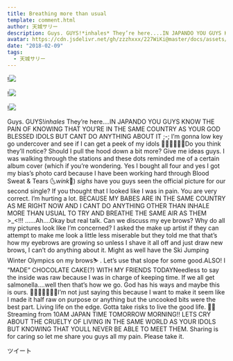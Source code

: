 ```yaml
---
title: Breathing more than usual
template: comment.html
author: 天城サリー
description: Guys. GUYS!*inhales* They’re here....IN JAPANDO YOU GUYS KNOW THE PAIN OF KNOWING THAT YOU’RE IN THE SAME COUNTRY AS YOUR GOD BLESSED IDOLS BUT CANT DO ANYTHING ABOUT IT ;-; I’m gonna low key go un...
avatar: https://cdn.jsdelivr.net/gh/zzzhxxx/227WiKi@master/docs/assets/photo/avatar/sally.jpg
date: "2018-02-09"
tags:
  - 天城サリー
---
```


!![](https://cdn.jsdelivr.net/gh/227WiKi/227WiKi-image@master/blog-image/sally-2018-02-09_1.jpg)

!![](https://cdn.jsdelivr.net/gh/227WiKi/227WiKi-image@master/blog-image/sally-2018-02-09_2.jpg)

!![](https://cdn.jsdelivr.net/gh/227WiKi/227WiKi-image@master/blog-image/sally-2018-02-09_3.jpg)


Guys. GUYS!*inhales* They’re here....IN JAPANDO YOU GUYS KNOW THE PAIN OF KNOWING THAT YOU’RE IN THE SAME COUNTRY AS YOUR GOD BLESSED IDOLS BUT CANT DO ANYTHING ABOUT IT ;-; I’m gonna low key go undercover and see if I can get a peek of my idols 🤭🤭🤭🤳🤳🤳Do you think they’ll notice? Should I pull the hood down a bit more? Give me ideas guys. I was walking through the stations and these dots reminded me of a certain album cover (which if you’re wondering. Yes I bought all four and yes I got my bias’s photo card because I have been working hard through Blood Sweat & Tears 🌜*wink*🌛) *sighs* have you guys seen the official picture for our second single? If you thought that I looked like I was in pain. You are very correct. I’m hurting a lot. BECAUSE MY BABES ARE IN THE SAME COUNTRY AS ME RIGHT NOW AND I CANT DO ANYTHING OTHER THAN INHALE MORE THAN USUAL TO TRY AND BREATHE THE SAME AIR AS THEM >_<!!! ......Ah....Okay but real talk. Can we discuss my eye brows? Why do all my pictures look like I’m concerned? I asked the make up artist if they can attempt to make me look a little less miserable but they told me that that’s how my eyebrows are growing so unless I shave it all off and just draw new brows, I can’t do anything about it. Might as well have the Ski Jumping Winter Olympics on my brows⛷ . Let’s use that slope for some good.ALSO! I “MADE” CHOCOLATE CAKE(?) WITH MY FRIENDS TODAYNeedless to say the inside was raw because I was in charge of keeping time. If we all get salmonella....well then that’s how we go. God has his ways and maybe this is ours. 🍪🍪🍪🍪🍫🍫🍫I’m not just saying this because I want to make it seem like I made it half raw on purpose or anything but the uncooked bits were the best part. Living life on the edge. Gotta take risks to live the good life. 🥟🥟Streaming from 10AM JAPAN TIME TOMORROW MORNING!! LETS CRY ABOUT THE CRUELTY OF LIVING IN THE SAME WORLD AS YOUR IDOLS BUT KNOWING THAT YOULL NEVER BE ABLE TO MEET THEM. Sharing is for caring so let me share you guys all my pain. Please take it. 


ツイート



